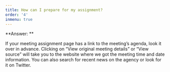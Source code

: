 ```yaml
---
title: How can I prepare for my assignment?
order: '4'
inmenu: true
---
```

**Answer: **

If your meeting assignment page has a link to the meeting’s agenda, look it over in advance. Clicking on “View original meeting details” or “View source” will take you to the website where we got the meeting time and date information. You can also search for recent news on the agency or look for it on Twitter.

